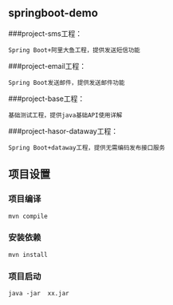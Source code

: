 ## springboot-demo
###project-sms工程：
```
Spring Boot+阿里大鱼工程，提供发送短信功能 
```
###project-email工程：
```
Spring Boot发送邮件，提供发送邮件功能 
```
###project-base工程：
```
基础测试工程，提供java基础API使用详解 
```
###project-hasor-dataway工程：
```
Spring Boot+dataway工程，提供无需编码发布接口服务 
```
## 项目设置
### 项目编译
```
mvn compile
```
 
 
### 安装依赖

```
mvn install
```

### 项目启动
```
java -jar  xx.jar
```